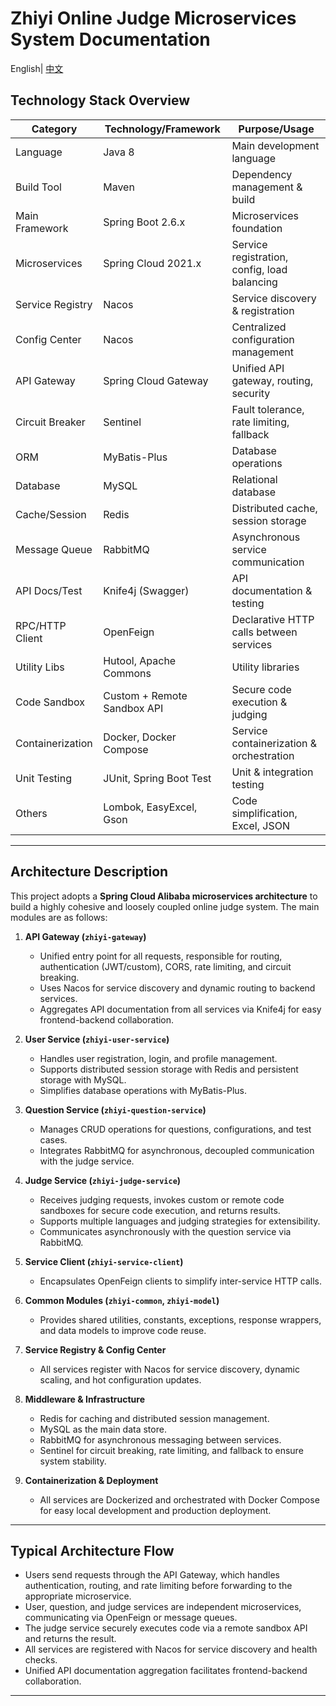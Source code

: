 # Zhiyi Online Judge Microservices System Documentation

English| [中文](README-ch.md)

## Technology Stack Overview

| Category         | Technology/Framework           | Purpose/Usage                          |
|------------------|-------------------------------|----------------------------------------|
| Language         | Java 8                        | Main development language              |
| Build Tool       | Maven                         | Dependency management & build          |
| Main Framework   | Spring Boot 2.6.x             | Microservices foundation               |
| Microservices    | Spring Cloud 2021.x           | Service registration, config, load balancing |
| Service Registry | Nacos                         | Service discovery & registration       |
| Config Center    | Nacos                         | Centralized configuration management   |
| API Gateway      | Spring Cloud Gateway          | Unified API gateway, routing, security |
| Circuit Breaker  | Sentinel                      | Fault tolerance, rate limiting, fallback|
| ORM              | MyBatis-Plus                  | Database operations                    |
| Database         | MySQL                         | Relational database                    |
| Cache/Session    | Redis                         | Distributed cache, session storage     |
| Message Queue    | RabbitMQ                      | Asynchronous service communication     |
| API Docs/Test    | Knife4j (Swagger)             | API documentation & testing            |
| RPC/HTTP Client  | OpenFeign                     | Declarative HTTP calls between services|
| Utility Libs     | Hutool, Apache Commons        | Utility libraries                      |
| Code Sandbox     | Custom + Remote Sandbox API   | Secure code execution & judging        |
| Containerization | Docker, Docker Compose        | Service containerization & orchestration|
| Unit Testing     | JUnit, Spring Boot Test       | Unit & integration testing             |
| Others           | Lombok, EasyExcel, Gson       | Code simplification, Excel, JSON       |

---

## Architecture Description

This project adopts a **Spring Cloud Alibaba microservices architecture** to build a highly cohesive and loosely coupled online judge system. The main modules are as follows:

1. **API Gateway (`zhiyi-gateway`)**
    - Unified entry point for all requests, responsible for routing, authentication (JWT/custom), CORS, rate limiting, and circuit breaking.
    - Uses Nacos for service discovery and dynamic routing to backend services.
    - Aggregates API documentation from all services via Knife4j for easy frontend-backend collaboration.

2. **User Service (`zhiyi-user-service`)**
    - Handles user registration, login, and profile management.
    - Supports distributed session storage with Redis and persistent storage with MySQL.
    - Simplifies database operations with MyBatis-Plus.

3. **Question Service (`zhiyi-question-service`)**
    - Manages CRUD operations for questions, configurations, and test cases.
    - Integrates RabbitMQ for asynchronous, decoupled communication with the judge service.

4. **Judge Service (`zhiyi-judge-service`)**
    - Receives judging requests, invokes custom or remote code sandboxes for secure code execution, and returns results.
    - Supports multiple languages and judging strategies for extensibility.
    - Communicates asynchronously with the question service via RabbitMQ.

5. **Service Client (`zhiyi-service-client`)**
    - Encapsulates OpenFeign clients to simplify inter-service HTTP calls.

6. **Common Modules (`zhiyi-common`, `zhiyi-model`)**
    - Provides shared utilities, constants, exceptions, response wrappers, and data models to improve code reuse.

7. **Service Registry & Config Center**
    - All services register with Nacos for service discovery, dynamic scaling, and hot configuration updates.

8. **Middleware & Infrastructure**
    - Redis for caching and distributed session management.
    - MySQL as the main data store.
    - RabbitMQ for asynchronous messaging between services.
    - Sentinel for circuit breaking, rate limiting, and fallback to ensure system stability.

9. **Containerization & Deployment**
    - All services are Dockerized and orchestrated with Docker Compose for easy local development and production deployment.

---

## Typical Architecture Flow

- Users send requests through the API Gateway, which handles authentication, routing, and rate limiting before forwarding to the appropriate microservice.
- User, question, and judge services are independent microservices, communicating via OpenFeign or message queues.
- The judge service securely executes code via a remote sandbox API and returns the result.
- All services are registered with Nacos for service discovery and health checks.
- Unified API documentation aggregation facilitates frontend-backend collaboration.

---

